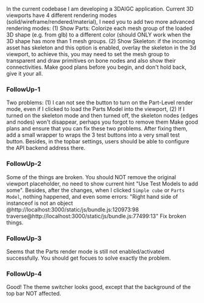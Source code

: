 In the current codebase I am developing a 3DAIGC application. Current 3D viewports have 4 different rendering modes (solid/wireframe/rendered/material), I need you to add two more advanced rendering modes:
(1) Show Parts:  Colorize each mesh group of the loaded 3D shape (e.g. from glb) to a different color (should ONLY work when the 3D shape has more than 1 mesh groups.
(2) Show Skeleton: if the incoming asset has skeleton and this option is enabled, overlay the skeleton in the 3d viewport, to achieve this, you may need to set the mesh group to transparent and draw primitives on bone nodes and also show their connectivities.
Make good plans before you begin, and don't hold back, give it your all.


### FollowUp-1
Two problems:
(1) I can not see the button to turn on the Part-Level render mode, even if I clicked to load the Parts Model into the viewport, 
(2) If I turned on the skeleton mode  and then turned off, the skeleton nodes (edges and nodes) won't disappear, perhaps you forgot to remove them
Make good plans and ensure that you can fix these two problems.
After fixing them, add a small wrapper to wraps the 3 test buttons into a very small test button. Besides, in the topbar settings, users should be able to configure the API backend address there.

### FollowUp-2
Some of the things are broken. You should NOT remove the original viewport placeholder, no need to show current hint "Use Test Models to add some". Besides, after the changes, when I clicked `Simple cube` or `Parts Model`, nothing happened, and even some errors: "Right hand side of instanceof is not an object
@http://localhost:3000/static/js/bundle.js:120973:98
traverse@http://localhost:3000/static/js/bundle.js:77499:13"
Fix broken things.

### FollowUp-3
Seems that the Parts render mode is still not enabled/activated successfully. You should get focues to solve exactly the problem.

### FollowUp-4
Good! The theme switcher looks good, except that the background of the top bar NOT affected.